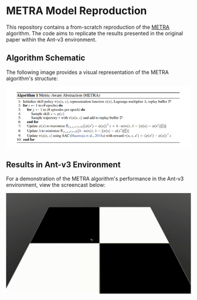 # METRA Model Reproduction

This repository contains a from-scratch reproduction of the [METRA](https://arxiv.org/abs/2310.08887) algorithm. The code aims to replicate the results presented in the original paper within the Ant-v3 environment.

## Algorithm Schematic

The following image provides a visual representation of the METRA algorithm's structure:

![Schematic of METRA Algorithm](image.png)



## Results in Ant-v3 Environment

For a demonstration of the METRA algorithm's performance in the Ant-v3 environment, view the screencast below:

![Alt text](Screencast-from-2023%EB%85%84-11%EC%9B%94-08%EC%9D%BC-19%EC%8B%9C-18%EB%B6%84-06%EC%B4%88.gif)